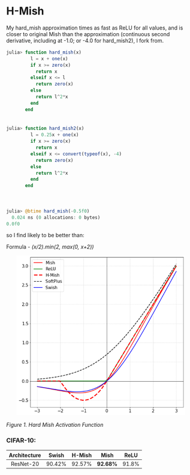 # H-Mish

My hard_mish approximation times as fast as ReLU for all values, and is closer to original Mish than the approximation (continuous second derivative, including at -1.0; or -4.0 for hard_mish2), I fork from.

```julia
julia> function hard_mish(x)
         l = x + one(x)
         if x >= zero(x)
           return x
         elseif x <= l
           return zero(x)
         else
           return l^2*x
         end
       end


julia> function hard_mish2(x)
         l = 0.25x + one(x)
         if x >= zero(x)
           return x
         elseif x <= convert(typeof(x), -4)
           return zero(x)
         else
           return l^2*x
         end
       end



julia> @btime hard_mish(-0.5f0)
  0.024 ns (0 allocations: 0 bytes)
0.0f0
```

so I find likely to be better than:

Formula - *(x/2).min(2, max(0, x+2))*

<div style="text-align:center"><img src ="assets/hard_mish_graph.png"  width="450"/></div>
<p>
    <em>Figure 1. Hard Mish Activation Function</em>
</p>

### CIFAR-10: 

|Architecture|Swish|H-Mish|Mish|ReLU|
|:---:|:---:|:---:|:---:|:---:|
|ResNet-20|90.42%|92.57%|**92.68%**|91.8%|
